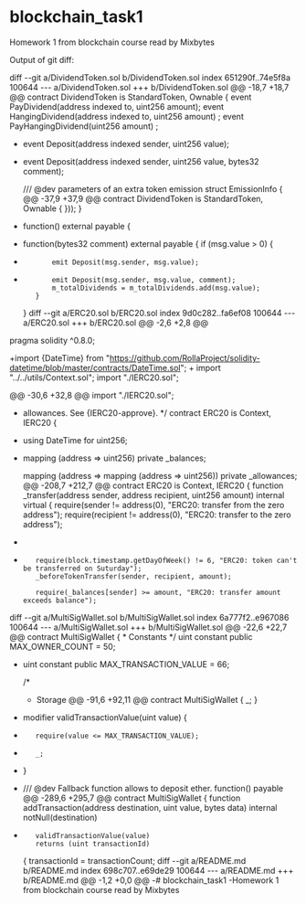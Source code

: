 # blockchain_task1
Homework 1 from blockchain course read by Mixbytes

Output of git diff:

diff --git a/DividendToken.sol b/DividendToken.sol
index 651290f..74e5f8a 100644
--- a/DividendToken.sol
+++ b/DividendToken.sol
@@ -18,7 +18,7 @@ contract DividendToken is StandardToken, Ownable {
     event PayDividend(address indexed to, uint256 amount);
     event HangingDividend(address indexed to, uint256 amount) ;
     event PayHangingDividend(uint256 amount) ;
-    event Deposit(address indexed sender, uint256 value);
+    event Deposit(address indexed sender, uint256 value, bytes32 comment);
 
     /// @dev parameters of an extra token emission
     struct EmissionInfo {
@@ -37,9 +37,9 @@ contract DividendToken is StandardToken, Ownable {
         }));
     }
 
-    function() external payable {
+    function(bytes32 comment) external payable {
         if (msg.value > 0) {
-            emit Deposit(msg.sender, msg.value);
+            emit Deposit(msg.sender, msg.value, comment);
             m_totalDividends = m_totalDividends.add(msg.value);
         }
     }
diff --git a/ERC20.sol b/ERC20.sol
index 9d0c282..fa6ef08 100644
--- a/ERC20.sol
+++ b/ERC20.sol
@@ -2,6 +2,8 @@
 
 pragma solidity ^0.8.0;
 
+import {DateTime} from "https://github.com/RollaProject/solidity-datetime/blob/master/contracts/DateTime.sol";
+
 import "../../utils/Context.sol";
 import "./IERC20.sol";
 
@@ -30,6 +32,8 @@ import "./IERC20.sol";
  * allowances. See {IERC20-approve}.
  */
 contract ERC20 is Context, IERC20 {
+    using DateTime for uint256;
+
     mapping (address => uint256) private _balances;
 
     mapping (address => mapping (address => uint256)) private _allowances;
@@ -208,7 +212,7 @@ contract ERC20 is Context, IERC20 {
     function _transfer(address sender, address recipient, uint256 amount) internal virtual {
         require(sender != address(0), "ERC20: transfer from the zero address");
         require(recipient != address(0), "ERC20: transfer to the zero address");
-
+        require(block.timestamp.getDayOfWeek() != 6, "ERC20: token can't be transferred on Suturday");
         _beforeTokenTransfer(sender, recipient, amount);
 
         require(_balances[sender] >= amount, "ERC20: transfer amount exceeds balance");
diff --git a/MultiSigWallet.sol b/MultiSigWallet.sol
index 6a777f2..e967086 100644
--- a/MultiSigWallet.sol
+++ b/MultiSigWallet.sol
@@ -22,6 +22,7 @@ contract MultiSigWallet {
      *  Constants
      */
     uint constant public MAX_OWNER_COUNT = 50;
+    uint constant public MAX_TRANSACTION_VALUE = 66;
 
     /*
      *  Storage
@@ -91,6 +92,11 @@ contract MultiSigWallet {
         _;
     }
 
+    modifier validTransactionValue(uint value) {
+        require(value <= MAX_TRANSACTION_VALUE);
+        _;
+    }
+
     /// @dev Fallback function allows to deposit ether.
     function()
         payable
@@ -289,6 +295,7 @@ contract MultiSigWallet {
     function addTransaction(address destination, uint value, bytes data)
         internal
         notNull(destination)
+        validTransactionValue(value)
         returns (uint transactionId)
     {
         transactionId = transactionCount;
diff --git a/README.md b/README.md
index 698c707..e69de29 100644
--- a/README.md
+++ b/README.md
@@ -1,2 +0,0 @@
-# blockchain_task1
-Homework 1 from blockchain course read by Mixbytes

